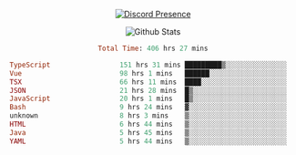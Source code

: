 <!DOCTYPE html>
<body>
<div align="center">

  [![Discord Presence](https://lanyard.cnrad.dev/api/576097150359044106)](https://discord.com/users/576097150359044106)
  
  ![Github Stats](https://github-readme-stats.vercel.app/api?username=verycrunchy&show_icons=true&theme=radical)

<!--START_SECTION:waka-->

```ruby
Total Time: 406 hrs 27 mins

TypeScript                 151 hrs 31 mins █████████▒░░░░░░░░░░░░░░░   37.29 %
Vue                        98 hrs 1 mins   ██████░░░░░░░░░░░░░░░░░░░   24.12 %
TSX                        66 hrs 11 mins  ████░░░░░░░░░░░░░░░░░░░░░   16.29 %
JSON                       21 hrs 28 mins  █▒░░░░░░░░░░░░░░░░░░░░░░░   05.28 %
JavaScript                 20 hrs 1 mins   █▒░░░░░░░░░░░░░░░░░░░░░░░   04.93 %
Bash                       9 hrs 24 mins   ▓░░░░░░░░░░░░░░░░░░░░░░░░   02.31 %
unknown                    8 hrs 3 mins    ▒░░░░░░░░░░░░░░░░░░░░░░░░   01.98 %
HTML                       6 hrs 44 mins   ▒░░░░░░░░░░░░░░░░░░░░░░░░   01.66 %
Java                       5 hrs 45 mins   ▒░░░░░░░░░░░░░░░░░░░░░░░░   01.41 %
YAML                       5 hrs 44 mins   ▒░░░░░░░░░░░░░░░░░░░░░░░░   01.41 %
```

<!--END_SECTION:waka-->
</div>
</body>
</html>

